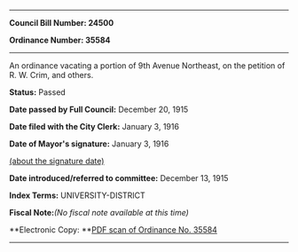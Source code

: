 

********

**Council Bill Number: 24500**
   
**Ordinance Number: 35584**
********

 An ordinance vacating a portion of 9th Avenue Northeast, on the petition of R. W. Crim, and others.

**Status:** Passed
   
**Date passed by Full Council:** December 20, 1915
   
**Date filed with the City Clerk:** January 3, 1916
   
**Date of Mayor's signature:** January 3, 1916
   
[(about the signature date)](/~public/approvaldate.htm)
   
   
   
**Date introduced/referred to committee:** December 13, 1915
   
   
**Index Terms:** UNIVERSITY-DISTRICT

**Fiscal Note:**_(No fiscal note available at this time)_

**Electronic Copy: **[PDF scan of Ordinance No. 35584](/~archives/Ordinances/Ord_35584.pdf)

********

